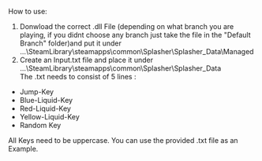 How to use:

1. Donwload the correct .dll File (depending on what branch you are playing, if you didnt choose any branch just take the file in the "Default Branch" folder)and put it under ...\SteamLibrary\steamapps\common\Splasher\Splasher_Data\Managed
2. Create an Input.txt file and place it under ...\SteamLibrary\steamapps\common\Splasher\Splasher_Data\
The .txt needs to consist of 5 lines :

* Jump-Key 
* Blue-Liquid-Key 
* Red-Liquid-Key 
* Yellow-Liquid-Key 
* Random Key 

All Keys need to be uppercase.
You can use the provided .txt file as an Example.